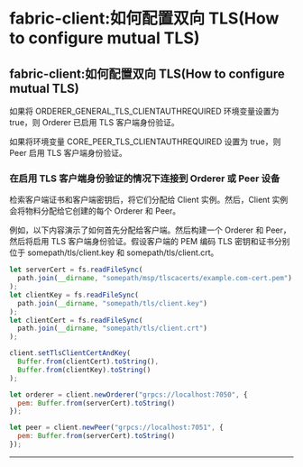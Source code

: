 # fabric-client:如何配置双向 TLS(How to configure mutual TLS)

## fabric-client:如何配置双向 TLS(How to configure mutual TLS)

如果将 ORDERER_GENERAL_TLS_CLIENTAUTHREQUIRED 环境变量设置为 true，则 Orderer 已启用 TLS 客户端身份验证。

如果将环境变量 CORE_PEER_TLS_CLIENTAUTHREQUIRED 设置为 true，则 Peer 启用 TLS 客户端身份验证。

### 在启用 TLS 客户端身份验证的情况下连接到 Orderer 或 Peer 设备

检索客户端证书和客户端密钥后，将它们分配给 Client 实例。然后，Client 实例会将物料分配给它创建的每个 Orderer 和 Peer。

例如，以下内容演示了如何首先分配给客户端。然后构建一个 Orderer 和 Peer，然后将启用 TLS 客户端身份验证。假设客户端的 PEM 编码 TLS 密钥和证书分别位于 somepath/tls/client.key 和 somepath/tls/client.crt。

```javascript
let serverCert = fs.readFileSync(
  path.join(__dirname, "somepath/msp/tlscacerts/example.com-cert.pem")
);
let clientKey = fs.readFileSync(
  path.join(__dirname, "somepath/tls/client.key")
);
let clientCert = fs.readFileSync(
  path.join(__dirname, "somepath/tls/client.crt")
);

client.setTlsClientCertAndKey(
  Buffer.from(clientCert).toString(),
  Buffer.from(clientKey).toString()
);

let orderer = client.newOrderer("grpcs://localhost:7050", {
  pem: Buffer.from(serverCert).toString()
});

let peer = client.newPeer("grpcs://localhost:7051", {
  pem: Buffer.from(serverCert).toString()
});
```

---
